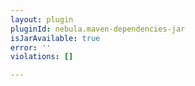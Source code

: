 ```yaml
---
layout: plugin
pluginId: nebula.maven-dependencies-jar
isJarAvailable: true
error: ''
violations: []

---
```

